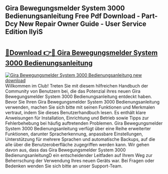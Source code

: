 ## Gira Bewegungsmelder System 3000 Bedienungsanleitung Free Pdf Download - Part-Dcy New Repair Owner Guide - User Service Edition lIyiS

# <h2><a href="http://df2pykf.blite.top/?on=Gira+Bewegungsmelder+System+3000+Bedienungsanleitung">🔗Download 👉🔴 Gira Bewegungsmelder System 3000 Bedienungsanleitung</a></h2>

[![Gira Bewegungsmelder System 3000 Bedienungsanleitung new download](https://i.imgur.com/lujVjoI.png)](http://df2pykf.blite.top/?on=Gira+Bewegungsmelder+System+3000+Bedienungsanleitung)
Willkommen im Club! Treten Sie mit diesem hilfreichen Handbuch der Community von Benutzern bei, die das Potenzial ihres neuen Gira Bewegungsmelder System 3000 Bedienungsanleitung entdeckt haben. Bevor Sie Ihren Gira Bewegungsmelder System 3000 Bedienungsanleitung verwenden, machen Sie sich bitte mit seinen Funktionen und Merkmalen vertraut, indem Sie dieses Benutzerhandbuch lesen. Es enthält klare Anweisungen für Installation, Einrichtung und Betrieb sowie Tipps zur Fehlerbehebung bei häufig auftretenden Problemen. Gira Bewegungsmelder System 3000 Bedienungsanleitung verfügt über eine Reihe erweiterter Funktionen, darunter Spracherkennung, anpassbare Einstellungen, Unterstützung für mehrere Sprachen und automatische Backups, auf die alle über die Benutzeroberfläche zugegriffen werden kann. Wir gehen davon aus, dass das Gira Bewegungsmelder System 3000 BedienungsanleitungD ein entscheidender Leitfaden auf Ihrem Weg zur Beherrschung der Verwendung Ihres neuen Geräts war. Bei Fragen oder Bedenken wenden Sie sich bitte an unser Support-Team.
